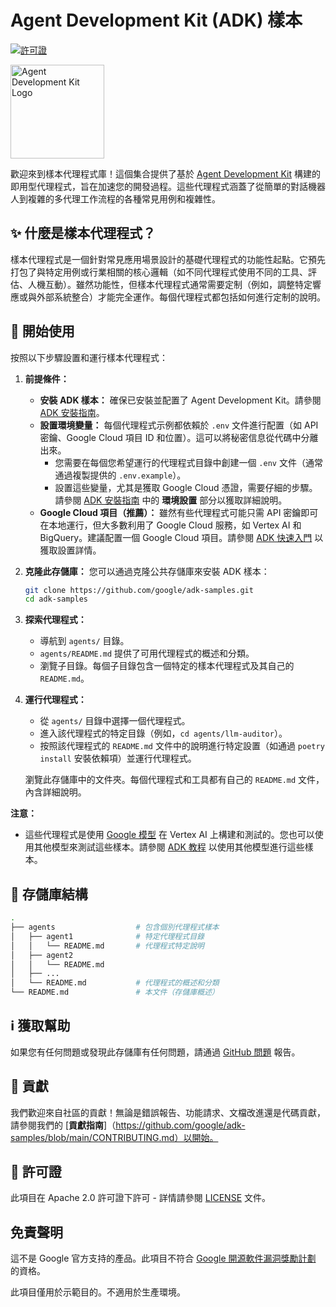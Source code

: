 # Agent Development Kit (ADK) 樣本

[![許可證](https://img.shields.io/badge/License-Apache_2.0-blue.svg)](LICENSE)

<img src="https://github.com/google/adk-docs/blob/main/docs/assets/agent-development-kit.png" alt="Agent Development Kit Logo" width="150">

歡迎來到樣本代理程式庫！這個集合提供了基於 [Agent Development Kit](https://github.com/google/adk-python) 構建的即用型代理程式，旨在加速您的開發過程。這些代理程式涵蓋了從簡單的對話機器人到複雜的多代理工作流程的各種常見用例和複雜性。

## ✨ 什麼是樣本代理程式？

樣本代理程式是一個針對常見應用場景設計的基礎代理程式的功能性起點。它預先打包了與特定用例或行業相關的核心邏輯（如不同代理程式使用不同的工具、評估、人機互動）。雖然功能性，但樣本代理程式通常需要定制（例如，調整特定響應或與外部系統整合）才能完全運作。每個代理程式都包括如何進行定制的說明。

## 🚀 開始使用

按照以下步驟設置和運行樣本代理程式：

1. **前提條件：**
   * **安裝 ADK 樣本：** 確保已安裝並配置了 Agent Development Kit。請參閱 [ADK 安裝指南](https://google.github.io/adk-docs/get-started/installation/)。
   * **設置環境變量：** 每個代理程式示例都依賴於 `.env` 文件進行配置（如 API 密鑰、Google Cloud 項目 ID 和位置）。這可以將秘密信息從代碼中分離出來。
       * 您需要在每個您希望運行的代理程式目錄中創建一個 `.env` 文件（通常通過複製提供的 `.env.example`）。
       * 設置這些變量，尤其是獲取 Google Cloud 憑證，需要仔細的步驟。請參閱 [ADK 安裝指南](https://google.github.io/adk-docs/get-started/installation/) 中的 **環境設置** 部分以獲取詳細說明。
   * **Google Cloud 項目（推薦）：** 雖然有些代理程式可能只需 API 密鑰即可在本地運行，但大多數利用了 Google Cloud 服務，如 Vertex AI 和 BigQuery。建議配置一個 Google Cloud 項目。請參閱 [ADK 快速入門](https://google.github.io/adk-docs/get-started/quickstart/) 以獲取設置詳情。

2. **克隆此存儲庫：**
   您可以通過克隆公共存儲庫來安裝 ADK 樣本：
   ```bash
   git clone https://github.com/google/adk-samples.git
   cd adk-samples
   ```

3. **探索代理程式：**

   * 導航到 `agents/` 目錄。
   * `agents/README.md` 提供了可用代理程式的概述和分類。
   * 瀏覽子目錄。每個子目錄包含一個特定的樣本代理程式及其自己的 `README.md`。

4. **運行代理程式：**
   * 從 `agents/` 目錄中選擇一個代理程式。
   * 進入該代理程式的特定目錄（例如，`cd agents/llm-auditor`）。
   * 按照該代理程式的 `README.md` 文件中的說明進行特定設置（如通過 `poetry install` 安裝依賴項）並運行代理程式。

   瀏覽此存儲庫中的文件夾。每個代理程式和工具都有自己的 `README.md` 文件，內含詳細說明。

**注意：**
* 這些代理程式是使用 [Google 模型](https://cloud.google.com/vertex-ai/generative-ai/docs/learn/models) 在 Vertex AI 上構建和測試的。您也可以使用其他模型來測試這些樣本。請參閱 [ADK 教程](https://google.github.io/adk-docs/agents/models/) 以使用其他模型進行這些樣本。

## 🧱 存儲庫結構
```bash
.
├── agents                  # 包含個別代理程式樣本 
│   ├── agent1              # 特定代理程式目錄
│   │   └── README.md       # 代理程式特定說明    
│   ├── agent2
│   │   └── README.md
│   ├── ...   
│   └── README.md           # 代理程式的概述和分類
└── README.md               # 本文件（存儲庫概述）
```

## ℹ️ 獲取幫助

如果您有任何問題或發現此存儲庫有任何問題，請通過 [GitHub 問題](https://github.com/google/adk-samples/issues) 報告。

## 🤝 貢獻

我們歡迎來自社區的貢獻！無論是錯誤報告、功能請求、文檔改進還是代碼貢獻，請參閱我們的 [**貢獻指南**]（https://github.com/google/adk-samples/blob/main/CONTRIBUTING.md）以開始。

## 📄 許可證

此項目在 Apache 2.0 許可證下許可 - 詳情請參閱 [LICENSE](https://github.com/google/adk-samples/blob/main/LICENSE) 文件。

## 免責聲明

這不是 Google 官方支持的產品。此項目不符合 [Google 開源軟件漏洞獎勵計劃](https://bughunters.google.com/open-source-security) 的資格。

此項目僅用於示範目的。不適用於生產環境。